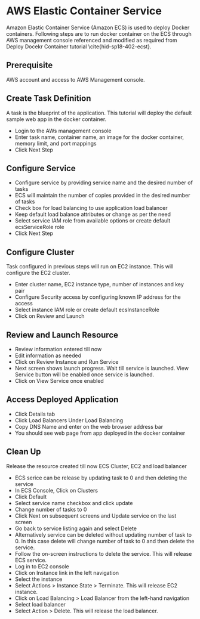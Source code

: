 # AWS Elastic Container Service
Amazon Elastic Container Service (Amazon ECS) is used to deploy Docker containers. Following steps are to run docker container on the ECS through AWS management console referenced and modified as required from Deploy Docekr Container tutorial \cite{hid-sp18-402-ecst}.

## Prerequisite
AWS account and access to AWS Management console.

## Create Task Definition
A task is the blueprint of the application. This tutorial will deploy the default sample web app in the docker container.
* Login to the AWs management console
* Enter task name, container name, an image for the docker container, memory limit, and port mappings
* Click Next Step

## Configure Service
* Configure service by providing service name and the desired number of tasks
* ECS will maintain the number of copies provided in the desired number of tasks
* Check box for load balancing to use application load balancer
* Keep default load balance attributes or change as per the need
* Select service IAM role from available options or create default ecsServiceRole role
* Click Next Step

## Configure Cluster
Task configured in previous steps will run on EC2 instance. This will configure the EC2 cluster.
* Enter cluster name, EC2 instance type, number of instances and key pair
* Configure Security access by configuring known IP address for the access
* Select instance IAM role or create default ecsInstanceRole
* Click on Review and Launch

## Review and Launch Resource
* Review information entered till now
* Edit information as needed
* Click on Review Instance and Run Service
* Next screen shows launch progress. Wait till service is launched. View Service button will be enabled once service is launched.
* Click on View Service once enabled

## Access Deployed Application
* Click Details tab
* Click Load Balancers Under Load Balancing
* Copy DNS Name and enter on the web browser address bar
* You should see web page from app deployed in the docker container

## Clean Up
Release the resource created till now ECS Cluster, EC2 and load balancer
* ECS serice can be release by updating task to 0 and then deleting the service
* In ECS Console, Click on Clusters
* Click Default
* Select service name checkbox and click update
* Change number of tasks to 0
* Click Next on subsequent screens and Update service on the last screen
* Go back to service listing again and select Delete
* Alternatively service can be deleted without updating number of task to 0. In this case delete will change number of task to 0 and then delete the service.
* Follow the on-screen instructions to delete the service. This will release ECS service.
* Log in to EC2 console
* Click on Instance link in the left navigation
* Select the instance
* Select Actions > Instance State > Terminate. This will release EC2 instance.
* Click on Load Balancing > Load Balancer from the left-hand navigation
* Select load balancer
* Select Action > Delete. This will release the load balancer.
